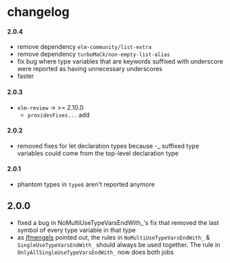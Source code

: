 # changelog

#### 2.0.4

  - remove dependency `elm-community/list-extra`
  - remove dependency `turboMaCk/non-empty-list-alias`
  - fix bug where type variables that are keywords suffixed with underscore were reported as having unnecessary underscores
  - faster

#### 2.0.3

  - `elm-review` → >= 2.10.0
      - `providesFixes...` add

#### 2.0.2

  - removed fixes for let declaration types because -\_ suffixed type variables could come from the top-level declaration type

#### 2.0.1

  - phantom types in `type`s aren't reported anymore

## 2.0.0

  - fixed a bug in NoMultiUseTypeVarsEndWith_'s fix that removed the last symbol of every type variable in that type
  - as [jfmengels](https://github.com/jfmengels) pointed out, the rules in `NoMultiUseTypeVarsEndWith_` & `SingleUseTypeVarsEndWith_` should always be used together. The rule in `OnlyAllSingleUseTypeVarsEndWith_` now does both jobs
